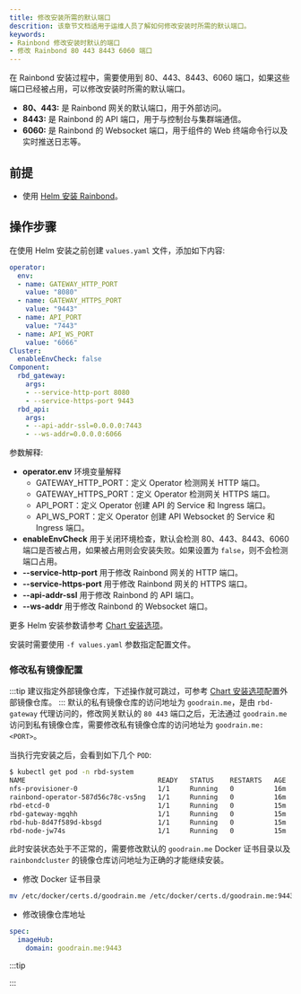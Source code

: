 ```yaml
---
title: 修改安装所需的默认端口
descrition: 该章节文档适用于运维人员了解如何修改安装时所需的默认端口。
keywords:
- Rainbond 修改安装时默认的端口
- 修改 Rainbond 80 443 8443 6060 端口
---
```


在 Rainbond 安装过程中，需要使用到 80、443、8443、6060 端口，如果这些端口已经被占用，可以修改安装时所需的默认端口。

* **80、443:** 是 Rainbond 网关的默认端口，用于外部访问。
* **8443:** 是 Rainbond 的 API 端口，用于与控制台与集群端通信。
* **6060:** 是 Rainbond 的 Websocket 端口，用于组件的 Web 终端命令行以及实时推送日志等。

## 前提

* 使用 [Helm 安装 Rainbond](/docs/installation/install-with-helm/)。

## 操作步骤

在使用 Helm 安装之前创建 `values.yaml` 文件，添加如下内容:

```yaml title="values.yaml"
operator:
  env:
  - name: GATEWAY_HTTP_PORT
    value: "8080"
  - name: GATEWAY_HTTPS_PORT
    value: "9443"
  - name: API_PORT
    value: "7443"
  - name: API_WS_PORT
    value: "6066"
Cluster:
  enableEnvCheck: false
Component:
  rbd_gateway:
    args:
    - --service-http-port 8080
    - --service-https-port 9443
  rbd_api:
    args:
    - --api-addr-ssl=0.0.0.0:7443
    - --ws-addr=0.0.0.0:6066
```

参数解释:

* **operator.env** 环境变量解释
  * GATEWAY_HTTP_PORT：定义 Operator 检测网关 HTTP 端口。
  * GATEWAY_HTTPS_PORT：定义 Operator 检测网关 HTTPS 端口。
  * API_PORT：定义 Operator 创建 API 的 Service 和 Ingress 端口。
  * API_WS_PORT：定义 Operator 创建 API Websocket 的 Service 和 Ingress 端口。
* **enableEnvCheck** 用于关闭环境检查，默认会检测 80、443、8443、6060 端口是否被占用，如果被占用则会安装失败。如果设置为 `false`，则不会检测端口占用。
* **--service-http-port** 用于修改 Rainbond 网关的 HTTP 端口。
* **--service-https-port** 用于修改 Rainbond 网关的 HTTPS 端口。
* **--api-addr-ssl** 用于修改 Rainbond 的 API 端口。
* **--ws-addr** 用于修改 Rainbond 的 Websocket 端口。

更多 Helm 安装参数请参考 [Chart 安装选项](/docs/installation/install-with-helm/vaules-config)。

<!-- 参考 [基于 Kubernetes 安装](/docs/installation/install-with-helm/install-from-kubernetes)。 -->

安装时需要使用 `-f values.yaml` 参数指定配置文件。

### 修改私有镜像配置

:::tip
建议指定外部镜像仓库，下述操作就可跳过，可参考 [Chart 安装选项](/docs/installation/install-with-helm/vaules-config)配置外部镜像仓库。
:::
默认的私有镜像仓库的访问地址为 `goodrain.me`，是由 `rbd-gateway` 代理访问的，修改网关默认的 `80 443` 端口之后，无法通过 `goodrain.me` 访问到私有镜像仓库，需要修改私有镜像仓库的访问地址为 `goodrain.me:<PORT>`。

当执行完安装之后，会看到如下几个 `POD`:

```bash
$ kubectl get pod -n rbd-system
NAME                                 READY   STATUS    RESTARTS   AGE
nfs-provisioner-0                    1/1     Running   0          16m
rainbond-operator-587d56c78c-vs5ng   1/1     Running   0          16m
rbd-etcd-0                           1/1     Running   0          15m
rbd-gateway-mgqhh                    1/1     Running   0          15m
rbd-hub-8d47f589d-kbsgd              1/1     Running   0          15m
rbd-node-jw74s                       1/1     Running   0          15m
```

此时安装状态处于不正常的，需要修改默认的 `goodrain.me` Docker 证书目录以及 `rainbondcluster` 的镜像仓库访问地址为正确的才能继续安装。

* 修改 Docker 证书目录

```bash
mv /etc/docker/certs.d/goodrain.me /etc/docker/certs.d/goodrain.me:9443
```

* 修改镜像仓库地址

```yaml title="kubectl edit rainbondcluster -n rbd-system"
spec:
  imageHub:
    domain: goodrain.me:9443
```

:::tip
<!-- 等待安装完成访问 Rainbond 控制台，参考 [安装进度查询](/docs/installation/install-with-helm/install-from-kubernetes)。 -->
:::

